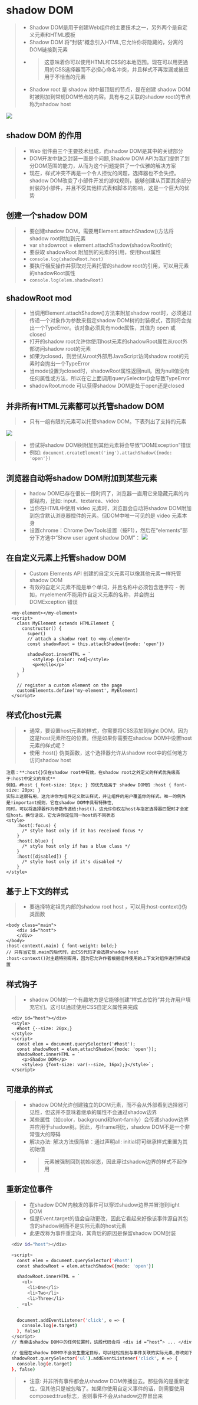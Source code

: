 # shadow DOM
> - Shadow DOM是用于创建Web组件的主要技术之一，另外两个是自定义元素和HTML模板
> - Shadow DOM 将“封装”概念引入HTML,它允许你将隐藏的，分离的DOM链接到元素
> - > 这意味着你可以使用HTML和CSS的本地范围。现在可以用更通用的CSS选择器而不必担心命名冲突，并且样式不再泄漏或被应用于不恰当的元素
> - Shadow root 是 shadow 树中最顶层的节点，是在创建 shadow DOM 时被附加到常规DOM节点的内容。具有与之关联的shadow root的节点称为shadow host

![](readImg/1.png)

## shadow DOM 的作用
> - Web 组件由三个主要技术组成，而shadow DOM是其中的关键部分
> - DOM开发中缺乏封装一直是个问题,Shadow DOM API为我们提供了划分DOM范围的能力，从而为这个问题提供了一个优雅的解决方案
> - 现在，样式冲突不再是一个令人担忧的问题，选择器也不会失控。 shadow DOM改变了小部件开发的游戏规则，能够创建从页面其余部分封装的小部件，并且不受其他样式表和脚本的影响，这是一个巨大的优势

## 创建一个shadow DOM
> - 要创建shadow DOM，需要用Element.attachShadow()方法将shadow root附加到元素
> - var shadowroot = element.attachShadow(shadowRootInit);
> - 要获取  shadowRoot  附加到的元素的引用，使用host属性
> - `console.log(shadowRoot.host)`
> - 要执行相反操作并获取对元素托管的shadow root的引用，可以用元素的shadowRoot属性
> - `console.log(elem.shadowRoot)`

## shadowRoot mod
> - 当调用Element.attachShadow()方法来附加shadow root时，必须通过传递一个对象作为参数来指定shadow DOM树的封装模式，否则将会抛出一个TypeError。该对象必须具有mode属性，其值为 open 或 closed
> - 打开的shadow root允许你使用host元素的shadowRoot属性从root外部访问shadow root的元素
> - 如果为closed，则尝试从root外部用JavaScript访问shadow root的元素时会抛出一个TypeError
> - 当mode设置为closed时，shadowRoot属性返回null。因为null值没有任何属性或方法，所以在它上面调用querySelector()会导致TypeError
> - shadowRoot.mode 可以获得shadow DOM是处于open还是closed

## 并非所有HTML元素都可以托管shadow DOM
> - 只有一组有限的元素可以托管shadow DOM。下表列出了支持的元素

![](readImg/2.png)

> - 尝试将shadow DOM树附加到其他元素将会导致“DOMException”错误
> - 例如: `document.createElement('img').attachShadow({mode: 'open'})`

## 浏览器自动将shadow DOM附加到某些元素
> - hadow DOM已存在很长一段时间了，浏览器一直用它来隐藏元素的内部结构，比如: input、textarea、video
> - 当你在HTML中使用 video 元素时，浏览器会自动将shadow DOM附加到包含默认浏览器控件的元素。但DOM中唯一可见的是 video 元素本身
> - 设置chrome：Chrome DevTools设置（按F1），然后在“elements”部分下方选中“Show user agent shadow DOM”：
![](readImg/3.png)

## 在自定义元素上托管shadow DOM
> - Custom Elements API 创建的自定义元素可以像其他元素一样托管shadow DOM
> - 有效的自定义元素不能是单个单词，并且名称中必须包含连字符 - 例如，myelement不能用作自定义元素的名称，并会抛出 DOMException 错误

```
  <my-element></my-element>
  <script>
    class MyElement extends HTMLElement {
      constructor() {
        super()
        // attach a shadow root to <my-element>
        const shadowRoot = this.attachShadow({mode: 'open'})
  
        shadowRoot.innerHTML = `
          <style>p {color: red}</style>
          <p>Hello</p>`
      }
    }
  
    // register a custom element on the page
    customElements.define('my-element', MyElement)
  </script>
```

## 样式化host元素
> - 通常，要设置host元素的样式，你需要将CSS添加到light DOM，因为这是host元素所在的位置。但是如果你需要在shadow DOM中设置host元素的样式呢？
> - 使用 :host{} 伪类函数，这个选择器允许从shadow root中的任何地方访问shadow host
```
注意：**:host{}仅在shadow root中有效，在shadow root之外定义的样式优先级高于:host中定义的样式**
例如，#host { font-size: 16px; } 的优先级高于 shadow DOM的 :host { font-size: 20px; }
实际上这很有用，这允许你为组件定义默认样式，并让组件的用户覆盖你的样式。唯一的例外是!important规则，它在shadow DOM中具有特殊性,
同时，可以将选择器作为参数传递给:host()，这允许你仅在host与指定选择器匹配时才会定位host。换句话说，它允许你定位同一host的不同状态
<style>
    :host(:focus) {
      /* style host only if it has received focus */
    }
    :host(.blue) {
      /* style host only if has a blue class */
    }
    :host([disabled]) {
      /* style host only if it's disabled */
    }
</style>
```

## 基于上下文的样式
> - 要选择特定祖先内部的shadow root host ，可以用:host-context()伪类函数
```
<body class="main">
    <div id="host">
    </div>
</body>
:host-context(.main) { font-weight: bold;}
// 只有当它是.main的后代时，此CSS代码才会选择shadow host
:host-context()对主题特别有用，因为它允许作者根据组件使用的上下文对组件进行样式设置
```

## 样式钩子
> - shadow DOM的一个有趣地方是它能够创建“样式占位符”并允许用户填充它们。这可以通过使用CSS自定义属性来完成
```
  <div id="host"></div>
  <style>
    #host {--size: 20px;}
  </style>
  <script>
    const elem = document.querySelector('#host');
    const shadowRoot = elem.attachShadow({mode: 'open'});
    shadowRoot.innerHTML = `
      <p>Shadow DOM</p>
      <style>p {font-size: var(--size, 16px);}</style>`;
  </script>
```

## 可继承的样式
> - shadow DOM允许创建独立的DOM元素，而不会从外部看到选择器可见性，但这并不意味着继承的属性不会通过shadow边界
> - 某些属性（如color，background和font-family）会传递shadow边界并应用于shadow树。因此，与iframe相比，shadow DOM不是一个非常强大的障碍
> - 解决办法: 解决方法很简单：通过声明all: initial将可继承样式重置为其初始值
> - > 元素被强制回到初始状态，因此穿过shadow边界的样式不起作用

## 重新定位事件
> - 在shadow DOM内触发的事件可以穿过shadow边界并冒泡到light DOM
> - 但是Event.target的值会自动更改，因此它看起来好像该事件源自其包含的shadow树而不是实际元素的host元素
> - 此更改称为事件重定向，其背后的原因是保留shadow DOM封装
```bash
  <div id="host"></div>

  <script>
    const elem = document.querySelector('#host')
    const shadowRoot = elem.attachShadow({mode: 'open'})

    shadowRoot.innerHTML = `
      <ul>
        <li>One</li>
        <li>Two</li>
        <li>Three</li>
      <ul>
    `

    document.addEventListener('click', e => {
      console.log(e.target)
    }, false)
  </script>
  // 当单击shadow DOM中的任何位置时，这段代码会将 <div id =“host”> ... </div> 记录到控制台，因此侦听器无法看到调度该事件的实际元素

  // 但是在shadow DOM中不会发生重定目标，可以轻松找到与事件关联的实际元素,修改如下
  shadowRoot.querySelector('ul').addEventListener('click', e => {
    console.log(e.target)
  }, false)
```
> - 注意: 并非所有事件都会从shadow DOM传播出去。那些做的是重新定位，但其他只是被忽略了。如果你使用自定义事件的话，则需要使用composed:true标志，否则事件不会从shadow边界冒出来
